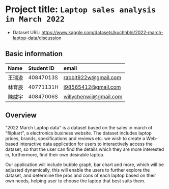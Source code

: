 # Project title:  `Laptop sales analysis in March 2022`
- Dataset URL: https://www.kaggle.com/datasets/kuchhbhi/2022-march-laptop-data/discussion

## Basic information
|Name|Student ID|email|
|:--|:--|:--|
|王瑞渝|40847013S|rabbit922w@gmail.com|
|林育辰|40771131H|i98565412@gmail.com|
|陳威宇|40847006S|willychenwii@gmail.com|


## Overview
"2022 March Laptop data" is a dataset based on the sales in march of "filpkart", a electronics business website. The dataset includes laptop prices, brands, specifications and reviews etc. we wish to create a Web-based interactive data application for users to interactively access the dataset, so that the user can find the details which they are more interested in, furthermore, find their own desirable laptop.

Our application will include bubble graph, bar chart and more, which will be adjusted dynamically, this will enable the users to further explore the dataset, and determine the pros and cons of each laptop based on their own needs, helping user to choose the laptop that best suits them.
